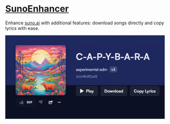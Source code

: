 # [SunoEnhancer](https://github.com/yanyaoli/SunoEnhancer)

Enhance [suno.ai](https://app.suno.ai/) with additional features: download songs directly and copy lyrics with ease.

![](./intro.jpg)